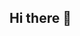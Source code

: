 ## Hi there 👋

<!--
**h-atwal/h-atwal** is a ✨ _special_ ✨ repository because its `README.md` (this file) appears on your GitHub profile.
🌱 I’m currently learning autonomous systems for discovery.
👯 I’m looking to collaborate on machine learning projects in physical sciences
💬 Ask me about nanomaterials, membrane technology, chromatography, or radiopharmaceuticals.
😄 Pronouns: She/Her
⚡ Fun fact: I do ballet in my spare time 
-->
